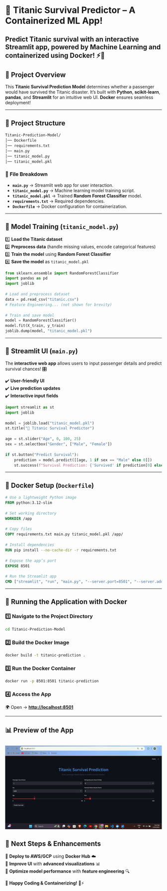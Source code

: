 # 🚢 **Titanic Survival Predictor – A Containerized ML App!**  

Predict Titanic survival with an interactive **Streamlit** app, powered by **Machine Learning** and containerized using **Docker**! ⚡🚢  
---

## 🌟 **Project Overview**  
This **Titanic Survival Prediction Model** determines whether a passenger would have survived the Titanic disaster. It’s built with **Python**, **scikit-learn**, **pandas**, and **Streamlit** for an intuitive web UI. **Docker** ensures seamless deployment!  

---

## 📂 **Project Structure**  
```bash  
Titanic-Prediction-Model/  
│── Dockerfile  
│── requirements.txt  
│── main.py  
│── titanic_model.py  
│── titanic_model.pkl  
```

### 📜 **File Breakdown**  
- **`main.py`** → Streamlit web app for user interaction.  
- **`titanic_model.py`** → Machine learning model training script.  
- **`titanic_model.pkl`** → Trained **Random Forest Classifier** model.  
- **`requirements.txt`** → Required dependencies.  
- **`Dockerfile`** → Docker configuration for containerization.  

---

## 🤖 **Model Training (`titanic_model.py`)**  
1️⃣ **Load the Titanic dataset**  
2️⃣ **Preprocess data** (handle missing values, encode categorical features)  
3️⃣ **Train the model** using **Random Forest Classifier**  
4️⃣ **Save the model** as `titanic_model.pkl`  

```python  
from sklearn.ensemble import RandomForestClassifier  
import pandas as pd  
import joblib  

# Load and preprocess dataset  
data = pd.read_csv("titanic.csv")  
# Feature Engineering... (not shown for brevity)

# Train and save model  
model = RandomForestClassifier()  
model.fit(X_train, y_train)  
joblib.dump(model, "titanic_model.pkl")  
```

---

## 🎨 **Streamlit UI (`main.py`)**  
The **interactive web app** allows users to input passenger details and predict survival chances! 🎛️  

✔️ **User-friendly UI**  
✔️ **Live prediction updates**  
✔️ **Interactive input fields**  

```python  
import streamlit as st  
import joblib  

model = joblib.load("titanic_model.pkl")  
st.title("🚢 Titanic Survival Predictor")  

age = st.slider("Age", 0, 100, 25)  
sex = st.selectbox("Gender", ["Male", "Female"])  

if st.button("Predict Survival"):  
    prediction = model.predict([[age, 1 if sex == "Male" else 0]])  
    st.success(f"Survival Prediction: {'Survived' if prediction[0] else 'Did Not Survive'}")  
```

---

## 🐳 **Docker Setup (`Dockerfile`)**  
```dockerfile  
# Use a lightweight Python image  
FROM python:3.12-slim  

# Set working directory  
WORKDIR /app  

# Copy files  
COPY requirements.txt main.py titanic_model.pkl /app/  

# Install dependencies  
RUN pip install --no-cache-dir -r requirements.txt  

# Expose the app’s port  
EXPOSE 8501  

# Run the Streamlit app  
CMD ["streamlit", "run", "main.py", "--server.port=8501", "--server.address=0.0.0.0"]  
```

---

## 🚀 **Running the Application with Docker**  

### 1️⃣ **Navigate to the Project Directory**  
```bash  
cd Titanic-Prediction-Model  
```

### 2️⃣ **Build the Docker Image**  
```bash  
docker build -t titanic-prediction .  
```

### 3️⃣ **Run the Docker Container**  
```bash  
docker run -p 8501:8501 titanic-prediction  
```

### 4️⃣ **Access the App**  
🌍 Open → **[http://localhost:8501](http://localhost:8501)**  

---

## 📊 **Preview of the App**  
![Streamlit App Screenshot](https://github.com/manya1604/Docker-Container-Projects/blob/main/Titanic%20Survival%20Predictor%20Containerized%20Streamlit%20App/image.png)
---

## 🎯 **Next Steps & Enhancements**  
🚀 **Deploy to AWS/GCP** using **Docker Hub** ☁️  
🎨 **Improve UI** with **advanced visualizations** 📊  
🧠 **Optimize model performance** with **feature engineering** 🔍  

🔹 **Happy Coding & Containerizing!** 🐳⚡

